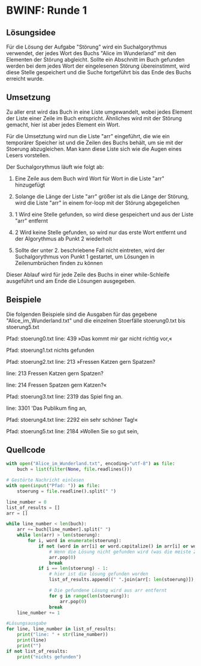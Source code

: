 # BWINF: Runde 1

## Lösungsidee

Für die Lösung der Aufgabe "Störung" wird ein Suchalgorythmus verwendet, der jedes Wort des Buchs "Alice im Wunderland" mit den Elementen der Störung abgleicht. Sollte ein Abschnitt im Buch gefunden werden bei dem jedes Wort der eingelesenen Störung übereinstimmt, wird diese Stelle gespeichert und die Suche fortgeführt bis das Ende des Buchs erreicht wurde.



## Umsetzung

Zu aller erst wird das Buch in eine Liste umgewandelt, wobei jedes Element der Liste einer Zeile im Buch entspricht. Ähnliches wird mit der Störung gemacht, hier ist aber jedes Element ein Wort. 

Für die Umsetztung wird nun die Liste "arr" eingeführt, die wie ein temporärer Speicher ist und die Zeilen des Buchs behält, um sie mit der Stoerung abzugleichen. Man kann diese Liste sich wie die Augen eines Lesers vorstellen. 

Der Suchalgorythmus läuft wie folgt ab:

1.  Eine Zeile aus dem Buch wird Wort für Wort in die Liste "arr" hinzugefügt
2.  Solange die Länge der Liste "arr" größer ist als die Länge der Störung, wird die Liste "arr" in einem for-loop mit der Störung abgegelichen
3. 1 Wird eine Stelle gefunden, so wird diese gespeichert und aus der Liste "arr" entfernt

3. 2 Wird keine Stelle gefunden, so wird nur das erste Wort entfernt und der Algorythmus ab Punkt 2 wiederholt
4. Sollte der unter 2. beschriebene Fall nicht eintreten, wird der Suchalgorythmus von Punkt 1 gestartet, um Lösungen in Zeilenumbrüchen finden zu können

Dieser Ablauf wird für jede Zeile des Buchs in einer while-Schleife ausgeführt und am Ende die Lösungen ausgegeben.



## Beispiele	

Die folgenden Beispiele sind die Ausgaben für das gegebene "Alice_im_Wunderland.txt" und die einzelnen Stoerfälle stoerung0.txt bis stoerung5.txt



Pfad: stoerung0.txt
line: 439
»Das kommt mir gar nicht richtig vor,«



Pfad: stoerung1.txt
nichts gefunden



Pfad: stoerung2.txt
line: 213
»Fressen Katzen
 gern Spatzen?

line: 213
Fressen Katzen gern Spatzen?

line: 214
Fressen Spatzen gern Katzen?«



Pfad: stoerung3.txt
line: 2319
das Spiel fing an.

line: 3301
'Das Publikum fing an,



Pfad: stoerung4.txt
line: 2292
ein sehr schöner Tag!«



Pfad: stoerung5.txt
line: 2184
»Wollen Sie so gut sein,



## Quellcode

```python
with open("Alice_im_Wunderland.txt", encoding="utf-8") as file:
    buch = list(filter(None, file.readlines()))

# Gestörte Nachricht einlesen
with open(input("Pfad: ")) as file:
    stoerung = file.readline().split(" ")

line_number = 0
list_of_results = []
arr = []

while line_number < len(buch):
    arr += buch[line_number].split(" ")
    while len(arr) > len(stoerung):
        for i, word in enumerate(stoerung):
            if not (word in arr[i] or word.capitalize() in arr[i] or word == "_"):
                # Wenn die Lösung nicht gefunden wird (was die meiste Zeit passiert) wird das erste Wort gelöscht
                arr.pop(0)
                break
            if i == len(stoerung) - 1:
                # hier ist die lösung gefunden worden
                list_of_results.append((" ".join(arr[: len(stoerung)]), line_number))

                # Die gefundene Lösung wird aus arr entfernt
                for g in range(len(stoerung)):
                    arr.pop(0)
                break
    line_number += 1

#Lösungsausgabe
for line, line_number in list_of_results:
    print("line: " + str(line_number))
    print(line)
    print("")
if not list_of_results:
    print("nichts gefunden")
```